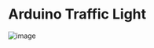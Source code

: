 # Arduino Traffic Light
![image](https://user-images.githubusercontent.com/89148778/179392091-5a851fe1-c5c6-465c-81d9-fd24e68ef80c.png)
